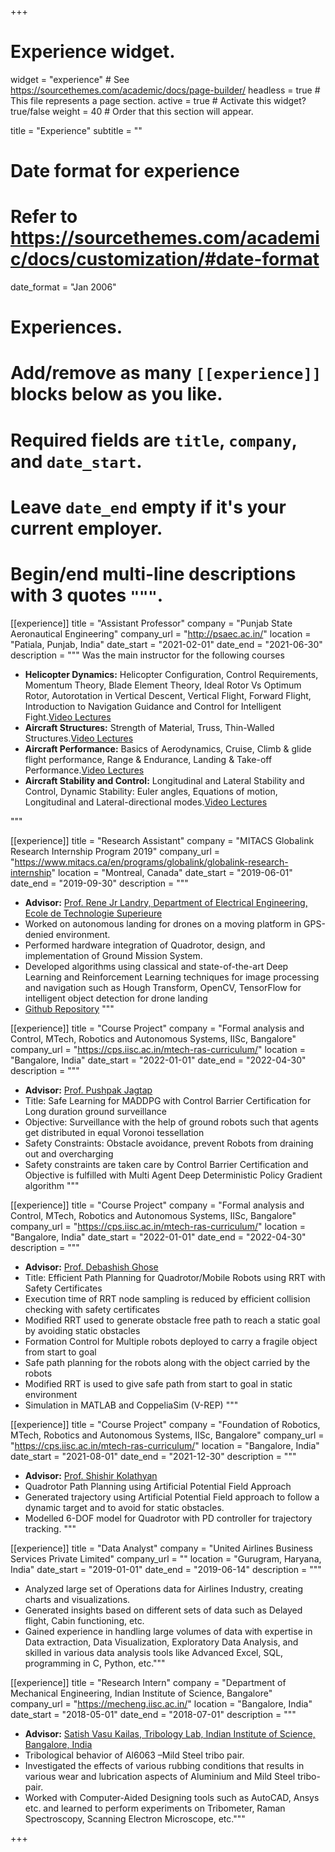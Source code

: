 +++
# Experience widget.
widget = "experience"  # See https://sourcethemes.com/academic/docs/page-builder/
headless = true  # This file represents a page section.
active = true  # Activate this widget? true/false
weight = 40  # Order that this section will appear.

title = "Experience"
subtitle = ""

# Date format for experience
#   Refer to https://sourcethemes.com/academic/docs/customization/#date-format
date_format = "Jan 2006"

# Experiences.
#   Add/remove as many `[[experience]]` blocks below as you like.
#   Required fields are `title`, `company`, and `date_start`.
#   Leave `date_end` empty if it's your current employer.
#   Begin/end multi-line descriptions with 3 quotes `"""`.
[[experience]]
  title = "Assistant Professor"
  company = "Punjab State Aeronautical Engineering"
  company_url = "http://psaec.ac.in/"
  location = "Patiala, Punjab, India"
  date_start = "2021-02-01"
  date_end = "2021-06-30"
  description = """
  Was the main instructor for the following courses
  * **Helicopter Dynamics:** Helicopter Configuration, Control Requirements, Momentum Theory, Blade Element Theory, Ideal Rotor Vs Optimum Rotor, Autorotation in Vertical Descent, Vertical Flight, Forward Flight, Introduction to Navigation Guidance and Control for Intelligent Fight.[Video Lectures](https://docs.google.com/spreadsheets/d/1AEPxIMOgEb1ugyfhm1m2em8rf6vkH-aT/edit#gid=1887361301)
  * **Aircraft Structures:** Strength of Material, Truss, Thin-Walled Structures.[Video Lectures](https://docs.google.com/spreadsheets/d/1ZY95AMYS4pkHM7tr8uFe5Uq-Hl_-s4fF/edit#gid=1196452268)
  * **Aircraft Performance:** Basics of Aerodynamics, Cruise, Climb & glide flight performance, Range &
Endurance, Landing & Take-off Performance.[Video Lectures](https://docs.google.com/spreadsheets/d/1GF9zuYyKVXGzaKoV5Wqrcd9PTtAVyR0F/edit#gid=1458694770)
  * **Aircraft Stability and Control:** Longitudinal and Lateral Stability and Control, Dynamic Stability: Euler angles,
Equations of motion, Longitudinal and Lateral-directional modes.[Video Lectures](https://docs.google.com/spreadsheets/d/1uGu29oBwKBpaWH42YdNj9bxoFhZ3Qj9V/edit#gid=287325547)

  """

[[experience]]
  title = "Research Assistant"
  company = "MITACS Globalink Research Internship Program 2019"
  company_url = "https://www.mitacs.ca/en/programs/globalink/globalink-research-internship"
  location = "Montreal, Canada"
  date_start = "2019-06-01"
  date_end = "2019-09-30"
  description = """
  * **Advisor:** [Prof. Rene Jr Landry, Department of Electrical Engineering, Ecole de Technologie Superieure](https://www.etsmtl.ca/en/research/professors/rlandry)
  * Worked on autonomous landing for drones on a moving platform in GPS-denied environment.
  * Performed hardware integration of Quadrotor, design, and implementation of Ground Mission System.
  * Developed algorithms using classical and state-of-the-art Deep Learning and Reinforcement Learning techniques for image processing and navigation such as Hough Transform, OpenCV, TensorFlow for intelligent object detection for drone landing
  * [Github Repository](https://github.com/Lokesh97Bansal/Landing-Site-detection-for-Autonomous-landing-of-a-UAV-in-GPS-Denied-Environment-)
  """

[[experience]]
  title = "Course Project"
  company = "Formal analysis and Control, MTech, Robotics and Autonomous Systems, IISc, Bangalore"
  company_url = "https://cps.iisc.ac.in/mtech-ras-curriculum/"
  location = "Bangalore, India"
  date_start = "2022-01-01"
  date_end = "2022-04-30"
  description = """
  * **Advisor:** [Prof. Pushpak Jagtap](https://www.pushpakjagtap.com/)
  * Title: Safe Learning for MADDPG with Control Barrier Certification for Long duration ground surveillance
  * Objective: Surveillance with the help of ground robots such that agents get distributed in equal Voronoi tessellation
  * Safety Constraints: Obstacle avoidance, prevent Robots from draining out and overcharging
  * Safety constraints are taken care by Control Barrier Certification and Objective is fulfilled with Multi Agent Deep Deterministic Policy Gradient algorithm
"""

[[experience]]
  title = "Course Project"
  company = "Formal analysis and Control, MTech, Robotics and Autonomous Systems, IISc, Bangalore"
  company_url = "https://cps.iisc.ac.in/mtech-ras-curriculum/"
  location = "Bangalore, India"
  date_start = "2022-01-01"
  date_end = "2022-04-30"
  description = """
  * **Advisor:** [Prof. Debashish Ghose](http://aero.iisc.ac.in/people/debasish-ghose/)
  * Title: Efficient Path Planning for Quadrotor/Mobile Robots using RRT with Safety Certificates
  * Execution time of RRT node sampling is reduced by efficient collision checking with safety certificates
  * Modified RRT used to generate obstacle free path to reach a static goal by avoiding static obstacles
  * Formation Control for Multiple robots deployed to carry a fragile object from start to goal
  * Safe path planning for the robots along with the object carried by the robots
  * Modified RRT is used to give safe path from start to goal in static environment
  * Simulation in MATLAB and CoppeliaSim (V-REP)
"""

[[experience]]
  title = "Course Project"
  company = "Foundation of Robotics, MTech, Robotics and Autonomous Systems, IISc, Bangalore"
  company_url = "https://cps.iisc.ac.in/mtech-ras-curriculum/"
  location = "Bangalore, India"
  date_start = "2021-08-01"
  date_end = "2021-12-30"
  description = """
  * **Advisor:** [Prof. Shishir Kolathyan](https://shishirny.github.io/)
  * Quadrotor Path Planning using Artificial Potential Field Approach
  * Generated trajectory using Artificial Potential Field approach to follow a dynamic target and to avoid for static obstacles.
  * Modelled 6-DOF model for Quadrotor with PD controller for trajectory tracking.
"""

[[experience]]
  title = "Data Analyst"
  company = "United Airlines Business Services Private Limited"
  company_url = ""
  location = "Gurugram, Haryana, India"
  date_start = "2019-01-01"
  date_end = "2019-06-14"
  description = """ 
  * Analyzed large set of Operations data for Airlines Industry, creating charts and visualizations.
  * Generated insights based on different sets of data such as Delayed flight, Cabin functioning, etc.
  * Gained experience in handling large volumes of data with expertise in Data extraction, Data Visualization, Exploratory Data Analysis, and skilled in various data analysis tools like Advanced Excel, SQL, programming in C, Python, etc."""
  
[[experience]]
  title = "Research Intern"
  company = "Department of Mechanical Engineering, Indian Institute of Science, Bangalore"
  company_url = "https://mecheng.iisc.ac.in/"
  location = "Bangalore, India"
  date_start = "2018-05-01"
  date_end = "2018-07-01"
  description = """ 
  * **Advisor:** [Satish Vasu Kailas, Tribology Lab, Indian Institute of Science, Bangalore, India](https://mecheng.iisc.ac.in/people/satish-v-kailas/)
  * Tribological behavior of Al6063 –Mild Steel tribo pair.
  * Investigated the effects of various rubbing conditions that results in various wear and lubrication aspects of Aluminium and Mild Steel tribo-pair.
  * Worked with Computer-Aided Designing tools such as AutoCAD, Ansys etc. and learned to perform experiments on Tribometer, Raman Spectroscopy, Scanning Electron Microscope, etc."""
  
+++
